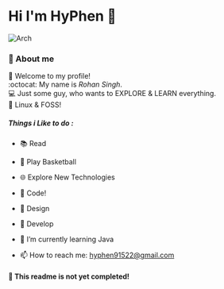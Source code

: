 <span style="font-family: 'Hack';"></span>
# Hi I'm HyPhen 👋 

![Arch](https://img.shields.io/badge/Arch%20Linux-1793D1?logo=arch-linux&logoColor=fff&style=for-the-badge)

### :page_with_curl: About me
👾 Welcome to my profile!  <br>
:octocat: My name is *Rohan Singh*. <br>
💻     Just some guy, who wants to EXPLORE & LEARN everything. <br>
🌟 Linux & FOSS!

##### Things i Like to do :
- 📚 Read
- 🏀 Play Basketball
- 🌐 Explore New Technologies
- 🤖 Code!
- 🍥 Design
- :wrench: Develop



- 🔭 I’m currently learning Java
- 📫 How to reach me: hyphen91522@gmail.com


#### :bookmark: This readme is not yet completed!
